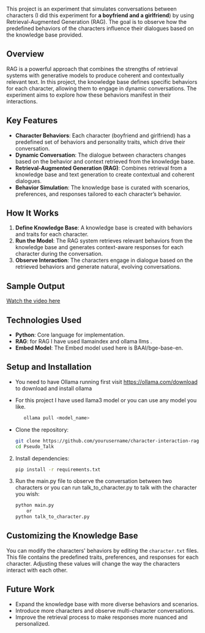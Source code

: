 

This project is an experiment that simulates conversations between characters (I did this experiment for **a boyfriend and a girlfriend**) by using Retrieval-Augmented Generation (RAG). The goal is to observe how the predefined behaviors of the characters influence their dialogues based on the knowledge base provided.

## Overview

RAG is a powerful approach that combines the strengths of retrieval systems with generative models to produce coherent and contextually relevant text. In this project, the knowledge base defines specific behaviors for each character, allowing them to engage in dynamic conversations. The experiment aims to explore how these behaviors manifest in their interactions.

## Key Features

- **Character Behaviors**: Each character (boyfriend and girlfriend) has a predefined set of behaviors and personality traits, which drive their conversation.
- **Dynamic Conversation**: The dialogue between characters changes based on the behavior and context retrieved from the knowledge base.
- **Retrieval-Augmented Generation (RAG)**: Combines retrieval from a knowledge base and text generation to create contextual and coherent dialogues.
- **Behavior Simulation**: The knowledge base is curated with scenarios, preferences, and responses tailored to each character’s behavior.

## How It Works

1. **Define Knowledge Base**: A knowledge base is created with behaviors and traits for each character.
2. **Run the Model**: The RAG system retrieves relevant behaviors from the knowledge base and generates context-aware responses for each character during the conversation.
3. **Observe Interaction**: The characters engage in dialogue based on the retrieved behaviors and generate natural, evolving conversations.

## Sample Output
[Watch the video here](./assets/preview.mp4)







## Technologies Used

- **Python**: Core language for implementation.
- **RAG**: for RAG I have used llamaindex and ollama llms .
- **Embed Model**: The Embed model used here is BAAI/bge-base-en.
## Setup and Installation



- You need to have Ollama running first visit https://ollama.com/download to download and install ollama 
- For this project I have used llama3 model or you can use any model you like.
    ```bash
	   ollama pull <model_name> 
    ```




- Clone the repository:
    ```bash
    git clone https://github.com/yourusername/character-interaction-rag.git
    cd Pseudo_Talk
    ```

2. Install dependencies:
    ```bash
    pip install -r requirements.txt
    ```

3. Run the main.py file to observe the conversation between two characters or you can run talk_to_character.py to talk with the character you wish:
    ```bash
    python main.py
        or
    python talk_to_character.py
    ```

## Customizing the Knowledge Base

You can modify the characters' behaviors by editing the `character.txt` files. This file contains the predefined traits, preferences, and responses for each character. Adjusting these values will change the way the characters interact with each other.

## Future Work

- Expand the knowledge base with more diverse behaviors and scenarios.
- Introduce more characters and observe multi-character conversations.
- Improve the retrieval process to make responses more nuanced and personalized.



